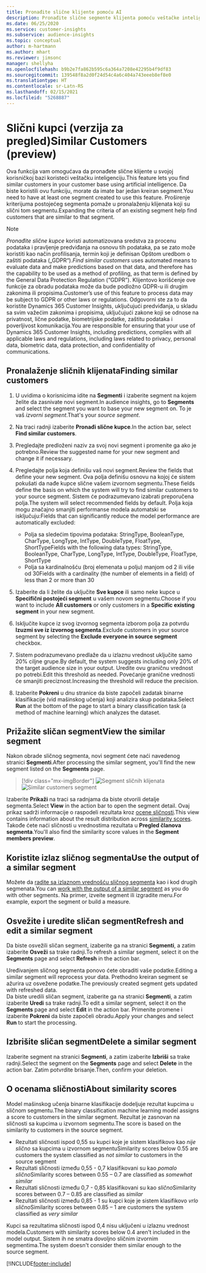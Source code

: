 ```yaml
---
title: Pronađite slične klijente pomoću AI
description: Pronađite slične segmente klijenta pomoću veštačke inteligencije.
ms.date: 06/25/2020
ms.service: customer-insights
ms.subservice: audience-insights
ms.topic: conceptual
author: m-hartmann
ms.author: mhart
ms.reviewer: jimsonc
manager: shellyha
ms.openlocfilehash: b9b2e7fa862b595c6a364a7208e42295b4f9df83
ms.sourcegitcommit: 139548f8a2d0f24d54c4a6c404a743eeeb8ef8e0
ms.translationtype: HT
ms.contentlocale: sr-Latn-RS
ms.lasthandoff: 02/15/2021
ms.locfileid: "5268887"
---
```

# <a name="similar-customers-preview"></a><span data-ttu-id="28339-103">Slični kupci (verzija za pregled)</span><span class="sxs-lookup"><span data-stu-id="28339-103">Similar Customers (preview)</span></span>

<span data-ttu-id="28339-104">Ova funkcija vam omogućava da pronađete slične klijente u svojoj korisničkoj bazi koristeći veštačku inteligenciju.</span><span class="sxs-lookup"><span data-stu-id="28339-104">This feature lets you find similar customers in your customer base using artificial intelligence.</span></span> <span data-ttu-id="28339-105">Da biste koristili ovu funkciju, morate da imate bar jedan kreiran segment.</span><span class="sxs-lookup"><span data-stu-id="28339-105">You need to have at least one segment created to use this feature.</span></span> <span data-ttu-id="28339-106">Proširenje kriterijuma postojećeg segmenta pomaže u pronalaženju klijenata koji su slični tom segmentu.</span><span class="sxs-lookup"><span data-stu-id="28339-106">Expanding the criteria of an existing segment help find customers that are similar to that segment.</span></span>

> [!NOTE]
> <span data-ttu-id="28339-107">*Pronađite slične kupce* koristi automatizovana sredstva za procenu podataka i pravljenje predviđanja na osnovu tih podataka, pa se zato može koristiti kao način profilisanja, termin koji je definisan Opštom uredbom o zaštiti podataka („GDPR“).</span><span class="sxs-lookup"><span data-stu-id="28339-107">*Find similar customers* uses automated means to evaluate data and make predictions based on that data, and therefore has the capability to be used as a method of profiling, as that term is defined by the General Data Protection Regulation (“GDPR”).</span></span> <span data-ttu-id="28339-108">Klijentovo korišćenje ove funkcije za obradu podataka može da bude podložno GDPR-u ili drugim zakonima ili propisima.</span><span class="sxs-lookup"><span data-stu-id="28339-108">Customer’s use of this feature to process data may be subject to GDPR or other laws or regulations.</span></span> <span data-ttu-id="28339-109">Odgovorni ste za to da koristite Dynamics 365 Customer Insights, uključujući predviđanja, u skladu sa svim važećim zakonima i propisima, uključujući zakone koji se odnose na privatnost, lične podatke, biometrijske podatke, zaštitu podataka i poverljivost komunikacija.</span><span class="sxs-lookup"><span data-stu-id="28339-109">You are responsible for ensuring that your use of Dynamics 365 Customer Insights, including predictions, complies with all applicable laws and regulations, including laws related to privacy, personal data, biometric data, data protection, and confidentiality of communications.</span></span>

## <a name="finding-similar-customers"></a><span data-ttu-id="28339-110">Pronalaženje sličnih klijenata</span><span class="sxs-lookup"><span data-stu-id="28339-110">Finding similar customers</span></span>

1. <span data-ttu-id="28339-111">U uvidima o korisnicima idite na **Segmenti** i izaberite segment na kojem želite da zasnivate novi segment.</span><span class="sxs-lookup"><span data-stu-id="28339-111">In audience insights, go to **Segments** and select the segment you want to base your new segment on.</span></span> <span data-ttu-id="28339-112">To je vaš *izvorni segment*.</span><span class="sxs-lookup"><span data-stu-id="28339-112">That's your *source segment*.</span></span>

1. <span data-ttu-id="28339-113">Na traci radnji izaberite **Pronađi slične kupce**.</span><span class="sxs-lookup"><span data-stu-id="28339-113">In the action bar, select **Find similar customers**.</span></span>

1. <span data-ttu-id="28339-114">Pregledajte predloženi naziv za svoj novi segment i promenite ga ako je potrebno.</span><span class="sxs-lookup"><span data-stu-id="28339-114">Review the suggested name for your new segment and change it if necessary.</span></span>

1. <span data-ttu-id="28339-115">Pregledajte polja koja definišu vaš novi segment.</span><span class="sxs-lookup"><span data-stu-id="28339-115">Review the fields that define your new segment.</span></span> <span data-ttu-id="28339-116">Ova polja definišu osnovu na kojoj će sistem pokušati da nađe kupce slične vašem izvornom segmentu.</span><span class="sxs-lookup"><span data-stu-id="28339-116">These fields define the basis on which the system will try to find similar customers to your source segment.</span></span> <span data-ttu-id="28339-117">Sistem će podrazumevano izabrati preporučena polja.</span><span class="sxs-lookup"><span data-stu-id="28339-117">The system will select recommended fields by default.</span></span>
  <span data-ttu-id="28339-118">Polja koja mogu značajno smanjiti performanse modela automatski se isključuju:</span><span class="sxs-lookup"><span data-stu-id="28339-118">Fields that can significantly reduce the model performance are automatically excluded:</span></span>
  
   - <span data-ttu-id="28339-119">Polja sa sledećim tipovima podataka: StringType, BooleanType, CharType, LongType, IntType, DoubleType, FloatType, ShortType</span><span class="sxs-lookup"><span data-stu-id="28339-119">Fields with the following data types: StringType, BooleanType, CharType, LongType, IntType, DoubleType, FloatType, ShortType</span></span>
   - <span data-ttu-id="28339-120">Polja sa kardinalnošću (broj elemenata u polju) manjom od 2 ili više od 30</span><span class="sxs-lookup"><span data-stu-id="28339-120">Fields with a cardinality (the number of elements in a field) of less than 2 or more than 30</span></span>

1. <span data-ttu-id="28339-121">Izaberite da li želite da uključite **Sve kupce** ili samo neke kupce u **Specifični postojeći segment** u vašem novom segmentu.</span><span class="sxs-lookup"><span data-stu-id="28339-121">Choose if you want to include **All customers** or only customers in a **Specific existing segment** in your new segment.</span></span>

1. <span data-ttu-id="28339-122">Isključite kupce iz svog izvornog segmenta izborom polja za potvrdu **Izuzmi sve iz izvornog segmenta**.</span><span class="sxs-lookup"><span data-stu-id="28339-122">Exclude customers in your source segment by selecting the **Exclude everyone in source segment** checkbox.</span></span>

1. <span data-ttu-id="28339-123">Sistem podrazumevano predlaže da u izlaznu vrednost uključite samo 20% ciljne grupe.</span><span class="sxs-lookup"><span data-stu-id="28339-123">By default, the system suggests including only 20% of the target audience size in your output.</span></span> <span data-ttu-id="28339-124">Uredite ovu graničnu vrednost po potrebi.</span><span class="sxs-lookup"><span data-stu-id="28339-124">Edit this threshold as needed.</span></span> <span data-ttu-id="28339-125">Povećanje granične vrednosti će smanjiti preciznost.</span><span class="sxs-lookup"><span data-stu-id="28339-125">Increasing the threshold will reduce the precision.</span></span>

1. <span data-ttu-id="28339-126">Izaberite **Pokreni** u dnu stranice da biste započeli zadatak binarne klasifikacije (vid mašinskog učenja) koji analizira skup podataka.</span><span class="sxs-lookup"><span data-stu-id="28339-126">Select **Run** at the bottom of the page to start a binary classification task (a method of machine learning) which analyzes the dataset.</span></span>

## <a name="view-the-similar-segment"></a><span data-ttu-id="28339-127">Prižažite sličan segment</span><span class="sxs-lookup"><span data-stu-id="28339-127">View the similar segment</span></span>

<span data-ttu-id="28339-128">Nakon obrade sličnog segmenta, novi segment ćete naći navedenog stranici **Segmenti**.</span><span class="sxs-lookup"><span data-stu-id="28339-128">After processing the similar segment, you'll find the new segment listed on the **Segments** page.</span></span>

> [!div class="mx-imgBorder"]
> <span data-ttu-id="28339-129">![Segment sličnih klijenata](media/expanded-segment.png "Segment sličnih klijenata")</span><span class="sxs-lookup"><span data-stu-id="28339-129">![Similar customers segment](media/expanded-segment.png "Similar customers segment")</span></span>

<span data-ttu-id="28339-130">Izaberite **Prikaži** na traci sa radnjama da biste otvorili detalje segmenta.</span><span class="sxs-lookup"><span data-stu-id="28339-130">Select **View** in the action bar to open the segment detail.</span></span> <span data-ttu-id="28339-131">Ovaj prikaz sadrži informacije o raspodeli rezultata kroz [ocene sličnosti](#about-similarity-scores).</span><span class="sxs-lookup"><span data-stu-id="28339-131">This view contains information about the result distribution across [similarity scores](#about-similarity-scores).</span></span> <span data-ttu-id="28339-132">Takođe ćete naći sličnosti u vrednostima rezultata u **Pregled članova segmenta**.</span><span class="sxs-lookup"><span data-stu-id="28339-132">You'll also find the similarity score values in the **Segment members preview**.</span></span>

## <a name="use-the-output-of-a-similar-segment"></a><span data-ttu-id="28339-133">Koristite izlaz sličnog segmenta</span><span class="sxs-lookup"><span data-stu-id="28339-133">Use the output of a similar segment</span></span>

<span data-ttu-id="28339-134">Možete da [radite sa izlaznom vrednošću sličnog segmenta](segments.md) kao i kod drugih segmenata.</span><span class="sxs-lookup"><span data-stu-id="28339-134">You can [work with the output of a similar segment](segments.md) as you do with other segments.</span></span> <span data-ttu-id="28339-135">Na primer, izveite segment ili izgradite meru.</span><span class="sxs-lookup"><span data-stu-id="28339-135">For example, export the segment or build a measure.</span></span>

## <a name="refresh-and-edit-a-similar-segment"></a><span data-ttu-id="28339-136">Osvežite i uredite sličan segment</span><span class="sxs-lookup"><span data-stu-id="28339-136">Refresh and edit a similar segment</span></span>

<span data-ttu-id="28339-137">Da biste osvežili sličan segment, izaberite ga na stranici **Segmenti**, a zatim izaberite **Osveži** sa trake radnji.</span><span class="sxs-lookup"><span data-stu-id="28339-137">To refresh a similar segment, select it on the **Segments** page and select **Refresh** in the action bar.</span></span>

<span data-ttu-id="28339-138">Uređivanjem sličnog segmenta ponovo ćete obraditi vaše podatke.</span><span class="sxs-lookup"><span data-stu-id="28339-138">Editing a similar segment will reprocess your data.</span></span> <span data-ttu-id="28339-139">Prethodno kreiran segment se ažurira uz osvežene podatke.</span><span class="sxs-lookup"><span data-stu-id="28339-139">The previously created segment gets updated with refreshed data.</span></span>    
<span data-ttu-id="28339-140">Da biste uredili sličan segment, izaberite ga na stranici **Segmenti**, a zatim izaberite **Uredi** sa trake radnji.</span><span class="sxs-lookup"><span data-stu-id="28339-140">To edit a similar segment, select it on the **Segments** page and select **Edit** in the action bar.</span></span> <span data-ttu-id="28339-141">Primenite promene i izaberite **Pokreni** da biste započeli obradu.</span><span class="sxs-lookup"><span data-stu-id="28339-141">Apply your changes and select **Run** to start the processing.</span></span>

## <a name="delete-a-similar-segment"></a><span data-ttu-id="28339-142">Izbrišite sličan segment</span><span class="sxs-lookup"><span data-stu-id="28339-142">Delete a similar segment</span></span>

<span data-ttu-id="28339-143">Izaberite segment na stranici **Segmenti**, a zatim izaberite **Izbriši** sa trake radnji.</span><span class="sxs-lookup"><span data-stu-id="28339-143">Select the segment on the **Segments** page and select **Delete** in the action bar.</span></span> <span data-ttu-id="28339-144">Zatim potvrdite brisanje.</span><span class="sxs-lookup"><span data-stu-id="28339-144">Then, confirm your deletion.</span></span>

## <a name="about-similarity-scores"></a><span data-ttu-id="28339-145">O ocenama sličnosti</span><span class="sxs-lookup"><span data-stu-id="28339-145">About similarity scores</span></span>

<span data-ttu-id="28339-146">Model mašinskog učenja binarne klasifikacije dodeljuje rezultat kupcima u sličnom segmentu.</span><span class="sxs-lookup"><span data-stu-id="28339-146">The binary classification machine learning model assigns a score to customers in the similar segment.</span></span> <span data-ttu-id="28339-147">Rezultat je zasnovan na sličnosti sa kupcima u izvornom segmentu.</span><span class="sxs-lookup"><span data-stu-id="28339-147">The score is based on the similarity to customers in the source segment.</span></span>

- <span data-ttu-id="28339-148">Rezultati sličnosti ispod 0,55 su kupci koje je sistem klasifikovo kao *nije slično* sa kupcima u izvornom segmentu</span><span class="sxs-lookup"><span data-stu-id="28339-148">Similarity scores below 0.55 are customers the system classified as *not similar* to customers in the source segment</span></span>
- <span data-ttu-id="28339-149">Rezultati sličnosti između 0,55 - 0,7 klasifikovani su kao *pomalo slično*</span><span class="sxs-lookup"><span data-stu-id="28339-149">Similarity scores between 0.55 – 0.7 are classified as *somewhat similar*</span></span>
- <span data-ttu-id="28339-150">Rezultati sličnosti između 0,7 - 0,85 klasifikovani su kao *slično*</span><span class="sxs-lookup"><span data-stu-id="28339-150">Similarity scores between 0.7 – 0.85 are classified as *similar*</span></span>
- <span data-ttu-id="28339-151">Rezultati sličnosti između 0,85 - 1 su kupci koje je sistem klasifikovo *vrlo slično*</span><span class="sxs-lookup"><span data-stu-id="28339-151">Similarity scores between 0.85 – 1 are customers the system classified as *very similar*</span></span>

<span data-ttu-id="28339-152">Kupci sa rezultatima sličnosti ispod 0,4 nisu uključeni u izlaznu vrednost modela.</span><span class="sxs-lookup"><span data-stu-id="28339-152">Customers with similarity scores below 0.4 aren't included in the model output.</span></span> <span data-ttu-id="28339-153">Sistem ih ne smatra dovoljno sličnim izvornim segmentima.</span><span class="sxs-lookup"><span data-stu-id="28339-153">The system doesn't consider them similar enough to the source segment.</span></span>


[!INCLUDE[footer-include](../includes/footer-banner.md)]